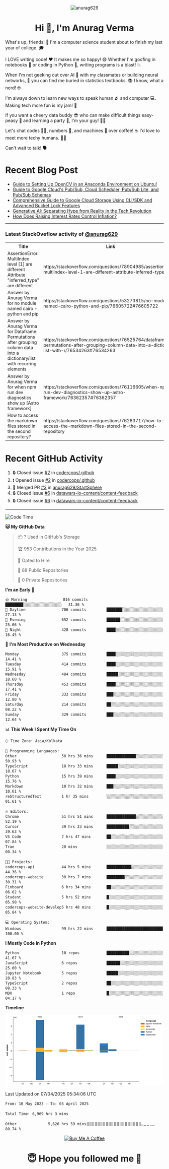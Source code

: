 

<p align="center"> <img src="https://komarev.com/ghpvc/?username=anurag629&label=Profile%20views&color=0e75b6&style=flat" alt="anurag629" /> </p>

<h1 align="center">Hi 👋, I'm Anurag Verma</h1>

What's up, friends! 👋 I'm a computer science student about to finish my last year of college. 🎓

I LOVE writing code! ❤️ It makes me so happy! 😄 Whether I'm goofing in notebooks 📓 or coding in Python 🐍, writing programs is a blast! 💥

When I'm not geeking out over AI 🤖 with my classmates or building neural networks, 🧠 you can find me buried in statistics textbooks. 📚 I know, what a nerd! 🤓

I'm always down to learn new ways to speak human 🫂 and computer 💻. Making tech more fun is my jam! 🍇

If you want a cheery data buddy 😎 who can make difficult things easy-peasy 🥝 and learning a party 🎉, I'm your guy! 🙋‍♂️

Let's chat codes 👨‍💻, numbers 🧮, and machines 🤖 over coffee! ☕ I'd love to meet more techy humans. 💁‍♂️

Can't wait to talk! 🗣️

# Recent Blog Post

<!-- BLOG-POST-LIST:START -->
- [Guide to Setting Up OpenCV in an Anaconda Environment on Ubuntu!](https://codercops.tech/blog/computer-vision-bootcamp/Guide-to-Setting-Up-OpenCV-in-an-Anaconda-Environment-on-Ubuntu!)
- [Guide to Google Cloud&#39;s Pub/Sub, Cloud Scheduler, Pub/Sub Lite, and Pub/Sub Schemas](https://codercops.tech/blog/google-cloud/Google-Clouds-Pub-Sub-Cloud-Scheduler-Pub-Sub-Lite-and-Pub-Sub-Schemas)
- [Comprehensive Guide to Google Cloud Storage Using CLI/SDK and Advanced Bucket Lock Features](https://codercops.tech/blog/google-cloud/Google-Cloud-Storage-Using-CLI-SDK-and-Advanced-Bucket-Lock-Features)
- [Generative AI: Separating Hype from Reality in the Tech Revolution](https://codercops.tech/blog/tech-latest-updates/generative-ai-seperating-hype-from-reality-in-the-tech-revolution)
- [How Does Raising Interest Rates Control Inflation?](https://codercops.tech/blog/startup-unicorn/how-does-raising-interest-rates-control-inflation)
<!-- BLOG-POST-LIST:END -->

---

### Latest StackOveflow activity of [@anurag629](https://github.com/anurag629)
<table>
  <tr><th>Title</th><th>Link</th></tr>
  <!-- STACKOVERFLOW:START --><tr><td>AssertionError: MultiIndex level [1] are different Attribute &quot;inferred_type&quot; are different</td><td>https://stackoverflow.com/questions/78904985/assertionerror-multiindex-level-1-are-different-attribute-inferred-type-are</td></tr><tr><td>Answer by Anurag Verma for no module named cairo - python and pip</td><td>https://stackoverflow.com/questions/53273815/no-module-named-cairo-python-and-pip/76605722#76605722</td></tr><tr><td>Answer by Anurag Verma for Dataframe: Permutations after grouping column data into a dictionary/list with recurring elements</td><td>https://stackoverflow.com/questions/76525764/dataframe-permutations-after-grouping-column-data-into-a-dictionary-list-with-r/76534263#76534263</td></tr><tr><td>Answer by Anurag Verma for when npm run dev diagnostics show up [Astro framework]</td><td>https://stackoverflow.com/questions/76116605/when-npm-run-dev-diagnostics-show-up-astro-framework/76362357#76362357</td></tr><tr><td>How to access the markdown files stored in the second repository?</td><td>https://stackoverflow.com/questions/76283717/how-to-access-the-markdown-files-stored-in-the-second-repository</td></tr><!-- STACKOVERFLOW:END -->
</table>

# Recent GitHub Activity
<!--START_SECTION:activity-->
1. 🔒 Closed issue [#2](https://github.com/codercops/.github/issues/2) in [codercops/.github](https://github.com/codercops/.github)
2. ❗ Opened issue [#2](https://github.com/codercops/.github/issues/2) in [codercops/.github](https://github.com/codercops/.github)
3. 🎉 Merged PR [#3](https://github.com/anurag629/StartSphere/pull/3) in [anurag629/StartSphere](https://github.com/anurag629/StartSphere)
4. 🔒 Closed issue [#6](https://github.com/datawars-io-content/content-feedback/issues/6) in [datawars-io-content/content-feedback](https://github.com/datawars-io-content/content-feedback)
5. 🔒 Closed issue [#6](https://github.com/datawars-io-content/content-feedback/issues/6) in [datawars-io-content/content-feedback](https://github.com/datawars-io-content/content-feedback)
<!--END_SECTION:activity-->

---

<!--START_SECTION:waka-->
![Code Time](http://img.shields.io/badge/Code%20Time-6%2C969%20hrs%203%20mins-blue)

**🐱 My GitHub Data** 

> 📦 ? Used in GitHub's Storage 
 > 
> 🏆 953 Contributions in the Year 2025
 > 
> 💼 Opted to Hire
 > 
> 📜 88 Public Repositories 
 > 
> 🔑 0 Private Repositories 
 > 
**I'm an Early 🐤** 

```text
🌞 Morning                816 commits         ████████░░░░░░░░░░░░░░░░░   31.36 % 
🌆 Daytime                706 commits         ███████░░░░░░░░░░░░░░░░░░   27.13 % 
🌃 Evening                652 commits         ██████░░░░░░░░░░░░░░░░░░░   25.06 % 
🌙 Night                  428 commits         ████░░░░░░░░░░░░░░░░░░░░░   16.45 % 
```
📅 **I'm Most Productive on Wednesday** 

```text
Monday                   375 commits         ████░░░░░░░░░░░░░░░░░░░░░   14.41 % 
Tuesday                  414 commits         ████░░░░░░░░░░░░░░░░░░░░░   15.91 % 
Wednesday                484 commits         █████░░░░░░░░░░░░░░░░░░░░   18.60 % 
Thursday                 453 commits         ████░░░░░░░░░░░░░░░░░░░░░   17.41 % 
Friday                   333 commits         ███░░░░░░░░░░░░░░░░░░░░░░   12.80 % 
Saturday                 214 commits         ██░░░░░░░░░░░░░░░░░░░░░░░   08.22 % 
Sunday                   329 commits         ███░░░░░░░░░░░░░░░░░░░░░░   12.64 % 
```


📊 **This Week I Spent My Time On** 

```text
🕑︎ Time Zone: Asia/Kolkata

💬 Programming Languages: 
Other                    50 hrs 36 mins      █████████████░░░░░░░░░░░░   50.93 % 
TypeScript               18 hrs 33 mins      █████░░░░░░░░░░░░░░░░░░░░   18.67 % 
Python                   15 hrs 39 mins      ████░░░░░░░░░░░░░░░░░░░░░   15.76 % 
Markdown                 10 hrs 32 mins      ███░░░░░░░░░░░░░░░░░░░░░░   10.61 % 
reStructuredText         1 hr 35 mins        ░░░░░░░░░░░░░░░░░░░░░░░░░   01.61 % 

🔥 Editors: 
Chrome                   51 hrs 51 mins      █████████████░░░░░░░░░░░░   52.19 % 
Cursor                   39 hrs 23 mins      ██████████░░░░░░░░░░░░░░░   39.63 % 
VS Code                  7 hrs 47 mins       ██░░░░░░░░░░░░░░░░░░░░░░░   07.84 % 
Trae                     20 mins             ░░░░░░░░░░░░░░░░░░░░░░░░░   00.34 % 

🐱‍💻 Projects: 
codercops-api            44 hrs 5 mins       ███████████░░░░░░░░░░░░░░   44.36 % 
codercops-website        30 hrs 7 mins       ████████░░░░░░░░░░░░░░░░░   30.31 % 
Finboard                 6 hrs 34 mins       ██░░░░░░░░░░░░░░░░░░░░░░░   06.62 % 
Student                  5 hrs 52 mins       █░░░░░░░░░░░░░░░░░░░░░░░░   05.90 % 
codercops-website-develop5 hrs 48 mins       █░░░░░░░░░░░░░░░░░░░░░░░░   05.84 % 

💻 Operating System: 
Windows                  99 hrs 22 mins      █████████████████████████   100.00 % 
```

**I Mostly Code in Python** 

```text
Python                   10 repos            ██████████░░░░░░░░░░░░░░░   41.67 % 
JavaScript               6 repos             ██████░░░░░░░░░░░░░░░░░░░   25.00 % 
Jupyter Notebook         5 repos             █████░░░░░░░░░░░░░░░░░░░░   20.83 % 
TypeScript               2 repos             ██░░░░░░░░░░░░░░░░░░░░░░░   08.33 % 
MDX                      1 repo              █░░░░░░░░░░░░░░░░░░░░░░░░   04.17 % 
```



**Timeline**

![Lines of Code chart](https://raw.githubusercontent.com/anurag629/anurag629/main/assets/bar_graph.png)


 Last Updated on 07/04/2025 05:34:06 UTC
<!--END_SECTION:waka-->

<!--START_SECTION:waka-simple-->

```text
From: 10 May 2023 - To: 05 April 2025

Total Time: 6,969 hrs 3 mins

Other              5,626 hrs 59 mins⣿⣿⣿⣿⣿⣿⣿⣿⣿⣿⣿⣿⣿⣿⣿⣿⣿⣿⣿⣿⣄⣀⣀⣀⣀   80.74 %
```

<!--END_SECTION:waka-simple-->

<p align="center"> 
<a href="https://www.buymeacoffee.com/anurag629" target="_blank"><img src="https://cdn.buymeacoffee.com/buttons/default-orange.png" alt="Buy Me A Coffee" height="60" width="250"></a>
</p>


<h1 align="center"> 😇 Hope you followed me 🥰  </h1>
